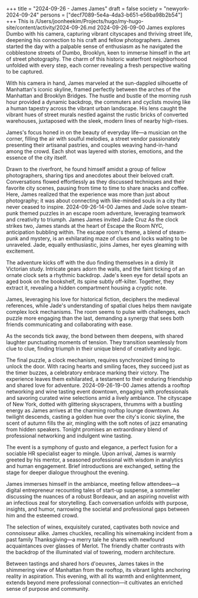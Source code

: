 +++
title = "2024-09-26 - James James"
draft = false
society = "newyork-2024-09-24"
persons = ["decf7089-5e4a-4da3-b651-e56ba98b2b54"]
+++
This is /Users/joonheekim/Projects/hugo/my-hugo-site/content/activity/2024-09-26.md
2024-09-26-09-00
James explores Dumbo with his camera, capturing vibrant cityscapes and thriving street life, deepening his connection to his craft and fellow photographers.
James started the day with a palpable sense of enthusiasm as he navigated the cobblestone streets of Dumbo, Brooklyn, keen to immerse himself in the art of street photography. The charm of this historic waterfront neighborhood unfolded with every step, each corner revealing a fresh perspective waiting to be captured.

With his camera in hand, James marveled at the sun-dappled silhouette of Manhattan's iconic skyline, framed perfectly between the arches of the Manhattan and Brooklyn Bridges. The hustle and bustle of the morning rush hour provided a dynamic backdrop, the commuters and cyclists moving like a human tapestry across the vibrant urban landscape. His lens caught the vibrant hues of street murals nestled against the rustic bricks of converted warehouses, juxtaposed with the sleek, modern lines of nearby high-rises.

James's focus honed in on the beauty of everyday life—a musician on the corner, filling the air with soulful melodies, a street vendor passionately presenting their artisanal pastries, and couples weaving hand-in-hand among the crowd. Each shot was layered with stories, emotions, and the essence of the city itself.

Drawn to the riverfront, he found himself amidst a group of fellow photographers, sharing tips and anecdotes about their beloved craft. Conversations flowed effortlessly as they discussed techniques and their favorite city scenes, pausing from time to time to share snacks and coffee. Here, James realized that the experience was more than just about photography; it was about connecting with like-minded souls in a city that never ceased to inspire.
2024-09-26-14-00
James and Jade solve steam-punk themed puzzles in an escape room adventure, leveraging teamwork and creativity to triumph.
James James invited Jade Cruz
As the clock strikes two, James stands at the heart of Escape the Room NYC, anticipation bubbling within. The escape room's theme, a blend of steam-punk and mystery, is an exhilarating maze of clues and locks waiting to be unraveled. Jade, equally enthusiastic, joins James, her eyes gleaming with excitement.

The adventure kicks off with the duo finding themselves in a dimly lit Victorian study. Intricate gears adorn the walls, and the faint ticking of an ornate clock sets a rhythmic backdrop. Jade's keen eye for detail spots an aged book on the bookshelf, its spine subtly off-kilter. Together, they extract it, revealing a hidden compartment housing a cryptic note.

James, leveraging his love for historical fiction, deciphers the medieval references, while Jade's understanding of spatial clues helps them navigate complex lock mechanisms. The room seems to pulse with challenges, each puzzle more engaging than the last, demanding a synergy that sees both friends communicating and collaborating with ease.

As the seconds tick away, the bond between them deepens, with shared laughter punctuating moments of tension. They transition seamlessly from clue to clue, finding triumph in their unique blend of creativity and logic.

The final puzzle, a clock mechanism, requires synchronized timing to unlock the door. With racing hearts and smiling faces, they succeed just as the timer buzzes, a celebratory embrace marking their victory. The experience leaves them exhilarated, a testament to their enduring friendship and shared love for adventure.
2024-09-26-19-00
James attends a rooftop networking and wine tasting event downtown, engaging with professionals and savoring curated wine selections amid a lively ambiance.
The cityscape of New York, dotted with glittering skyscrapers, thrumms with a bustling energy as James arrives at the charming rooftop lounge downtown. As twilight descends, casting a golden hue over the city's iconic skyline, the scent of autumn fills the air, mingling with the soft notes of jazz emanating from hidden speakers. Tonight promises an extraordinary blend of professional networking and indulgent wine tasting.

The event is a symphony of gusto and elegance, a perfect fusion for a sociable HR specialist eager to mingle. Upon arrival, James is warmly greeted by his mentor, a seasoned professional with wisdom in analytics and human engagement. Brief introductions are exchanged, setting the stage for deeper dialogue throughout the evening.

James immerses himself in the ambiance, meeting fellow attendees—a digital entrepreneur recounting tales of start-up suspense, a sommelier discussing the nuances of a robust Bordeaux, and an aspiring novelist with an infectious zeal for storytelling. Each conversation unfolds with purpose, insights, and humor, narrowing the societal and professional gaps between him and the esteemed crowd.

The selection of wines, exquisitely curated, captivates both novice and connoisseur alike. James chuckles, recalling his winemaking incident from a past family Thanksgiving—a merry tale he shares with newfound acquaintances over glasses of Merlot. The friendly chatter contrasts with the backdrop of the illuminated vial of towering, modern architecture.

Between tastings and shared hors d'oeuvres, James takes in the shimmering view of Manhattan from the rooftop, its vibrant lights anchoring reality in aspiration. This evening, with all its warmth and enlightenment, extends beyond mere professional connection—it cultivates an enriched sense of purpose and community.
